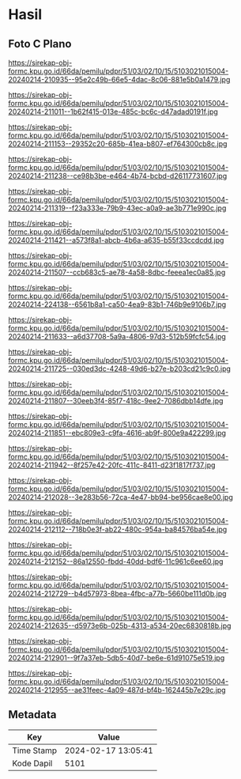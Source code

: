 # Hasil

## Foto C Plano

https://sirekap-obj-formc.kpu.go.id/66da/pemilu/pdpr/51/03/02/10/15/5103021015004-20240214-210935--95e2c49b-66e5-4dac-8c06-881e5b0a1479.jpg

https://sirekap-obj-formc.kpu.go.id/66da/pemilu/pdpr/51/03/02/10/15/5103021015004-20240214-211011--1b62f415-013e-485c-bc6c-d47adad0191f.jpg

https://sirekap-obj-formc.kpu.go.id/66da/pemilu/pdpr/51/03/02/10/15/5103021015004-20240214-211153--29352c20-685b-41ea-b807-ef764300cb8c.jpg

https://sirekap-obj-formc.kpu.go.id/66da/pemilu/pdpr/51/03/02/10/15/5103021015004-20240214-211238--ce98b3be-e464-4b74-bcbd-d26117731607.jpg

https://sirekap-obj-formc.kpu.go.id/66da/pemilu/pdpr/51/03/02/10/15/5103021015004-20240214-211319--f23a333e-79b9-43ec-a0a9-ae3b771e990c.jpg

https://sirekap-obj-formc.kpu.go.id/66da/pemilu/pdpr/51/03/02/10/15/5103021015004-20240214-211421--a573f8a1-abcb-4b6a-a635-b55f33ccdcdd.jpg

https://sirekap-obj-formc.kpu.go.id/66da/pemilu/pdpr/51/03/02/10/15/5103021015004-20240214-211507--ccb683c5-ae78-4a58-8dbc-feeea1ec0a85.jpg

https://sirekap-obj-formc.kpu.go.id/66da/pemilu/pdpr/51/03/02/10/15/5103021015004-20240214-224138--6561b8a1-ca50-4ea9-83b1-746b9e9106b7.jpg

https://sirekap-obj-formc.kpu.go.id/66da/pemilu/pdpr/51/03/02/10/15/5103021015004-20240214-211633--a6d37708-5a9a-4806-97d3-512b59fcfc54.jpg

https://sirekap-obj-formc.kpu.go.id/66da/pemilu/pdpr/51/03/02/10/15/5103021015004-20240214-211725--030ed3dc-4248-49d6-b27e-b203cd21c9c0.jpg

https://sirekap-obj-formc.kpu.go.id/66da/pemilu/pdpr/51/03/02/10/15/5103021015004-20240214-211807--30eeb3f4-85f7-418c-9ee2-7086dbb14dfe.jpg

https://sirekap-obj-formc.kpu.go.id/66da/pemilu/pdpr/51/03/02/10/15/5103021015004-20240214-211851--ebc809e3-c9fa-4616-ab9f-800e9a422299.jpg

https://sirekap-obj-formc.kpu.go.id/66da/pemilu/pdpr/51/03/02/10/15/5103021015004-20240214-211942--8f257e42-20fc-411c-8411-d23f1817f737.jpg

https://sirekap-obj-formc.kpu.go.id/66da/pemilu/pdpr/51/03/02/10/15/5103021015004-20240214-212028--3e283b56-72ca-4e47-bb94-be956cae8e00.jpg

https://sirekap-obj-formc.kpu.go.id/66da/pemilu/pdpr/51/03/02/10/15/5103021015004-20240214-212112--718b0e3f-ab22-480c-954a-ba84576ba54e.jpg

https://sirekap-obj-formc.kpu.go.id/66da/pemilu/pdpr/51/03/02/10/15/5103021015004-20240214-212152--86a12550-fbdd-40dd-bdf6-11c961c6ee60.jpg

https://sirekap-obj-formc.kpu.go.id/66da/pemilu/pdpr/51/03/02/10/15/5103021015004-20240214-212729--b4d57973-8bea-4fbc-a77b-5660be111d0b.jpg

https://sirekap-obj-formc.kpu.go.id/66da/pemilu/pdpr/51/03/02/10/15/5103021015004-20240214-212635--d5973e6b-025b-4313-a534-20ec6830818b.jpg

https://sirekap-obj-formc.kpu.go.id/66da/pemilu/pdpr/51/03/02/10/15/5103021015004-20240214-212901--9f7a37eb-5db5-40d7-be6e-61d91075e519.jpg

https://sirekap-obj-formc.kpu.go.id/66da/pemilu/pdpr/51/03/02/10/15/5103021015004-20240214-212955--ae31feec-4a09-487d-bf4b-162445b7e29c.jpg


## Metadata

| Key        | Value               |
| ---------- | ------------------- |
| Time Stamp | 2024-02-17 13:05:41 |
| Kode Dapil | 5101                |




